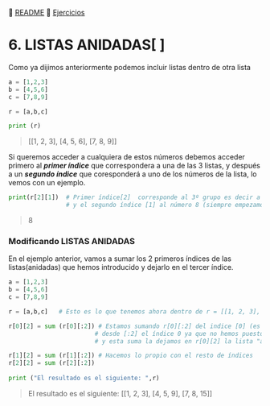 :page_with_curl: [README](../README.md)  :pencil: [Ejercicios](/tests/indicetests.md)


# 6. LISTAS ANIDADAS[ ]

Como ya dijimos anteriormente podemos incluir listas dentro de otra lista

````python
a = [1,2,3]
b = [4,5,6]
c = [7,8,9]

r = [a,b,c]

print (r)
````
> [[1, 2, 3], [4, 5, 6], [7, 8, 9]]

Si queremos acceder a cualquiera de estos números debemos acceder primero al _**primer índice**_
que correspondera a una de las 3 listas, y después a un _**segundo índice**_ que coresponderá a uno de los números
de la lista, lo vemos con un ejemplo.

````python
print(r[2][1])  # Primer índice[2]  corresponde al 3º grupo es decir a la lista "c" ya anidada dentro de "r"
                # y el segundo índice [1] al número 8 (siempre empezamos a contar desde el índice 0)
````
> 8

### Modificando LISTAS ANIDADAS
En el ejemplo anterior, vamos a sumar los 2 primeros índices de las listas(anidadas) que hemos introducido y dejarlo en el tercer índice.

````python
a = [1,2,3]
b = [4,5,6]
c = [7,8,9]

r = [a,b,c]   # Esto es lo que tenemos ahora dentro de r = [[1, 2, 3], [4, 5, 6], [7, 8, 9]]

r[0][2] = sum (r[0][:2]) # Estamos sumando r[0][:2] del indice [0] (es decir la antigua lista "a" ahora anidada en "r")
                        # desde [:2] el índice 0 ya que no hemos puesto inicio alguno hasta el índice 2 (recordemos que este último no se toma)
                        # y esta suma la dejamos en r[0][2] la lista "a" ya anidada en r [0] y dentro de esta en el índice [2]

r[1][2] = sum (r[1][:2]) # Hacemos lo propio con el resto de índices
r[2][2] = sum (r[2][:2])
 
print ("El resultado es el siguiente: ",r)
````
> El resultado es el siguiente: [[1, 2, 3], [4, 5, 9], [7, 8, 15]]
